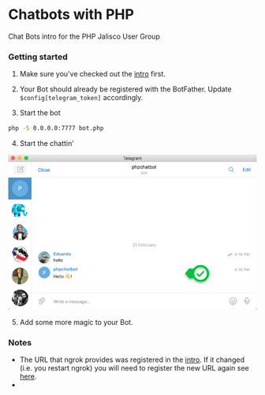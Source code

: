 # Chatbots with PHP
Chat Bots intro for the PHP Jalisco User Group

### Getting started

1. Make sure you've checked out the [intro][1] first.

2. Your Bot should already be registered with the BotFather. 
Update `$config[telegram_token]` accordingly.
 
3. Start the bot
 ```bash
 php -S 0.0.0.0:7777 bot.php
 ```

4. Start the chattin'

 ![Telegram](https://github.com/eduardoromero/phpjalisco-chatbots/blob/e0a7c78dd368aeb7699a9a25e96b23af279dcf3d/assets/1_Telegram.png?raw=true "Hello -> Hello! a.k.a. Echo")

5. Add some more magic to your Bot.  


### Notes
- The URL that ngrok provides was registered in the [intro][1]. If it changed (i.e. you restart ngrok)
you will need to register the new URL again see [here](https://github.com/eduardoromero/phpjalisco-chatbots/blob/intro/starting-with-webhooks/webhook.php#L15).
- 
  
  
  
[1]: https://github.com/eduardoromero/phpjalisco-chatbots/tree/e0a7c78dd368aeb7699a9a25e96b23af279dcf3d
